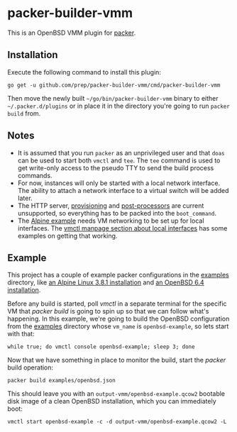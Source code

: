 packer-builder-vmm
==================
This is an OpenBSD VMM plugin for [packer](https://www.packer.io/).

## Installation
Execute the following command to install this plugin:

```
go get -u github.com/prep/packer-builder-vmm/cmd/packer-builder-vmm
```

Then move the newly built `~/go/bin/packer-builder-vmm` binary to either `~/.packer.d/plugins` or in place it in the directory you're going to run `packer build` from.

## Notes
* It is assumed that you run `packer` as an unprivileged user and that `doas` can be used to start both `vmctl` and `tee`. The `tee` command is used to get write-only access to the pseudo TTY to send the build process commands.
* For now, instances will only be started with a local network interface. The ability to attach a network interface to a virtual switch will be added later.
* The HTTP server, [provisioning](https://www.packer.io/docs/provisioners/index.html) and [post-processors](https://www.packer.io/docs/post-processors/index.html) are current unsupported, so everything has to be packed into the `boot_command`.
* The [Alpine example](examples/alpine.json) needs VM networking to be set up for local interfaces. The [vmctl manpage section about local interfaces](http://man.openbsd.org/vmctl#LOCAL_INTERFACES) has some examples on getting that working.

## Example
This project has a couple of example packer configurations in the [examples](examples) directory, like [an Alpine Linux 3.8.1 installation](examples/alpine.json) and [an OpenBSD 6.4 installation](examples/openbsd.json).

Before any build is started, poll _vmctl_ in a separate terminal for the specific VM that _packer build_ is going to spin up so that we can follow what's happening. In this example, we're going to build the OpenBSD configuration from the [examples](examples) directory whose `vm_name` is `openbsd-example`, so lets start with that:

```
while true; do vmctl console openbsd-example; sleep 3; done
```

Now that we have something in place to monitor the build, start the _packer_ build operation:

```
packer build examples/openbsd.json
```

This should leave you with an `output-vmm/openbsd-example.qcow2` bootable disk image of a clean OpenBSD installation, which you can immediately boot:

```
vmctl start openbsd-example -c -d output-vmm/openbsd-example.qcow2 -L
```
